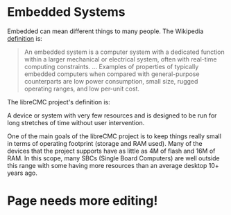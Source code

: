 # Embedded Systems
Embedded can mean different things to many people. The Wikipedia [definition](https://en.wikipedia.org/wiki/Embedded_system) is:

> An embedded system is a computer system with a dedicated function within a larger mechanical or electrical system, often with real-time computing constraints.
> ...
> Examples of properties of typically embedded computers when compared with general-purpose counterparts are low power consumption, small size, rugged operating ranges, and low per-unit cost.

The libreCMC project's definition is:

>
A device or system with very few resources and is designed to be run for long stretches of time without user intervention. 

One of the main goals of the libreCMC project is to keep things really small in terms of operating footprint (storage and RAM used). Many of the devices that the project supports have as little as 4M of flash and 16M of RAM. In this scope, many SBCs (Single Board Computers) are well outside this range with some having more resources than an average desktop 10+ years ago. 

# Page needs more editing!
